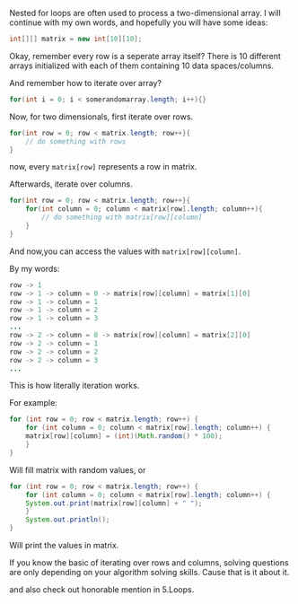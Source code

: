 Nested for loops are often used to process a two-dimensional array.
I will continue with my own words, and hopefully you will have some ideas:
```java
int[][] matrix = new int[10][10];
```
Okay, remember every row is a seperate array itself? There is 10 different arrays initialized with each of them containing 10 data spaces/columns.

And remember how to iterate over array?
```java
for(int i = 0; i < somerandomarray.length; i++){}
```
Now, for two dimensionals, first iterate over rows.
```java
for(int row = 0; row < matrix.length; row++}{
	// do something with rows
}
```
now, every `matrix[row]` represents a row in matrix.

Afterwards, iterate over columns.
```java
for(int row = 0; row < matrix.length; row++}{
	for(int column = 0; column < matrix[row].length; column++){
		// do something with matrix[row][column]
	}
}
```
And now,you can access the values with `matrix[row][column]`.

By my words:
```java
row -> 1
row -> 1 -> column = 0 -> matrix[row][column] = matrix[1][0]
row -> 1 -> column = 1
row -> 1 -> column = 2
row -> 1 -> column = 3
...
row -> 2 -> column = 0 -> matrix[row][column] = matrix[2][0]
row -> 2 -> column = 1
row -> 2 -> column = 2
row -> 2 -> column = 3
...
```
This is how literally iteration works.

For example:
```java
for (int row = 0; row < matrix.length; row++) {
	for (int column = 0; column < matrix[row].length; column++) {
	matrix[row][column] = (int)(Math.random() * 100);
	}
}
```
Will fill matrix with random values, or

```java
for (int row = 0; row < matrix.length; row++) {
	for (int column = 0; column < matrix[row].length; column++) {
	System.out.print(matrix[row][column] + " ");
	}
	System.out.println();
}
```
Will print the values in matrix.

If you know the basic of iterating over rows and columns, solving questions are only depending on your algorithm solving skills. Cause that is it about it.

and also check out honorable mention in 5.Loops.
